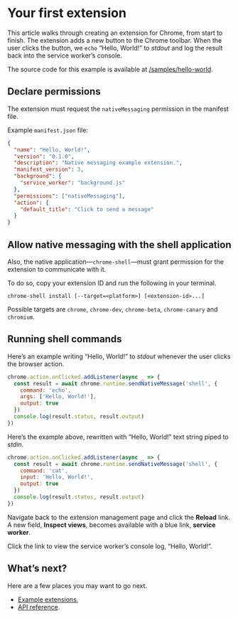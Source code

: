# Your first extension

This article walks through creating an extension for Chrome, from start to finish.
The extension adds a new button to the Chrome toolbar.
When the user clicks the button, we `echo` “Hello, World!” to *stdout* and log the result back into the service worker’s console.

The source code for this example is available at [/samples/hello-world].

[/samples/hello-world]: /samples/hello-world

## Declare permissions

The extension must request the `nativeMessaging` permission in the manifest file.

Example `manifest.json` file:

``` json
{
  "name": "Hello, World!",
  "version": "0.1.0",
  "description": "Native messaging example extension.",
  "manifest_version": 3,
  "background": {
    "service_worker": "background.js"
  },
  "permissions": ["nativeMessaging"],
  "action": {
    "default_title": "Click to send a message"
  }
}
```

## Allow native messaging with the shell application

Also, the native application—`chrome-shell`—must grant permission for the extension to communicate with it.

To do so, copy your extension ID and run the following in your terminal.

```
chrome-shell install [--target=<platform>] [<extension-id>...]
```

Possible targets are `chrome`, `chrome-dev`, `chrome-beta`, `chrome-canary` and `chromium`.

## Running shell commands

Here’s an example writing “Hello, World!” to *stdout* whenever the user clicks the browser action.

``` javascript
chrome.action.onClicked.addListener(async _ => {
  const result = await chrome.runtime.sendNativeMessage('shell', {
    command: 'echo',
    args: ['Hello, World!'],
    output: true
  })
  console.log(result.status, result.output)
})
```

Here’s the example above, rewritten with “Hello, World!” text string piped to *stdin*.

``` javascript
chrome.action.onClicked.addListener(async _ => {
  const result = await chrome.runtime.sendNativeMessage('shell', {
    command: 'cat',
    input: 'Hello, World!',
    output: true
  })
  console.log(result.status, result.output)
})
```

Navigate back to the extension management page and click the **Reload** link.
A new field, **Inspect views**, becomes available with a blue link, **service worker**.

Click the link to view the service worker’s console log, “Hello, World!”.

## What’s next?

Here are a few places you may want to go next.

- [Example extensions],
- [API reference].

[Example extensions]: ../samples
[API reference]: api.md
